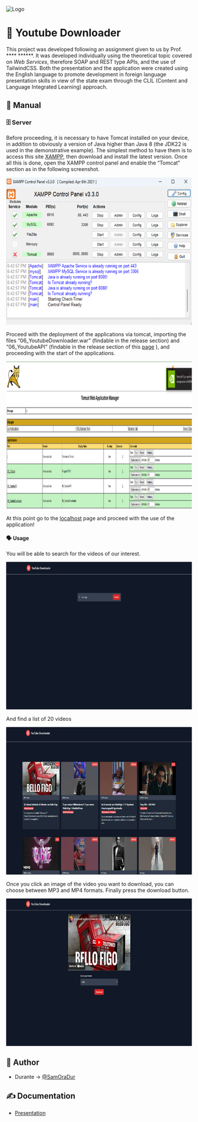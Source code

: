 ![Logo](https://upload.wikimedia.org/wikipedia/commons/e/ef/Youtube_logo.png)

# 📝 Youtube Downloader

This project was developed following an assignment given to us by Prof. **** ******. It was developed individually using the theoretical topic covered on *Web Services*, therefore SOAP and REST type APIs, and the use of TailwindCSS. Both the presentation and the application were created using the English language to promote development in foreign language presentation skills in view of the state exam through the CLIL (Content and Language Integrated Learning) approach.

## 📕 Manual

### 🗄️ Server

Before proceeding, it is necessary to have Tomcat installed on your device, in addition to obviously a version of Java higher than Java 8 (the JDK22 is used in the demonstrative example). The simplest method to have them is to access this site [XAMPP](https://www.apachefriends.org/download.html), then download and install the latest version. Once all this is done, open the XAMPP control panel and enable the “Tomcat” section as in the following screenshot.

<img src="https://github.com/SamOraDur/05_ToDoList/blob/main/doc/img/xampp.png" height="400" width="800">

Proceed with the deployment of the applications via tomcat, importing the files “06_YoutubeDownloader.war” (findable in the release section) and “06_YoutubeAPI” (findable in the release section of this [page](https://github.com/SamOraDur/06_YoutubeAPI) ), and proceeding with the start of the applications.

<img src="https://github.com/SamOraDur/06_YoutubeDownloader/blob/main/blob/main/doc/img/tomcat.png" height="400" width="800">

At this point go to the [localhost](http://localhost:8080/06_YoutubeDownloader) page and proceed with the use of the application!

#### 🗣️ Usage

You will be able to search for the videos of our interest.

<img src="https://github.com/SamOraDur/06_YoutubeDownloader/blob/main/blob/main/doc/img/search.png" height="400" width="800">

And find a list of 20 videos

<img src="https://github.com/SamOraDur/06_YoutubeDownloader/blob/main/blob/main/doc/img/searched.png" height="400" width="800">

Once you click an image of the video you want to download, you can choose between MP3 and MP4 formats. Finally press the download button.

<img src="https://github.com/SamOraDur/06_YoutubeDownloader/blob/main/blob/main/doc/img/format.png" height="400" width="800">

## 🧑 Author

- Durante -> [@SamOraDur](https://www.github.com/SamOraDur) 

## ✍️ Documentation

- [Presentation](https://github.com/SamOraDur/06_YoutubeDownloader/blob/main/blob/main/doc/YTDownloaderPresentazione.pptx)
